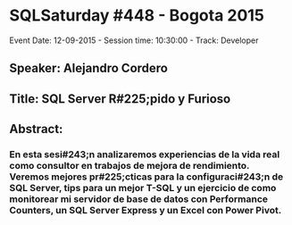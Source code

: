 # SQLSaturday #448 - Bogota 2015
Event Date: 12-09-2015 - Session time: 10:30:00 - Track: Developer
## Speaker: Alejandro Cordero
## Title: SQL Server R#225;pido y Furioso
## Abstract:
### En esta sesi#243;n analizaremos experiencias de la vida real como consultor en trabajos de mejora de rendimiento. Veremos mejores pr#225;cticas para la configuraci#243;n de SQL Server, tips para un mejor T-SQL y un ejercicio de como monitorear mi servidor de base de datos con Performance Counters, un SQL Server Express y un Excel con Power Pivot.
